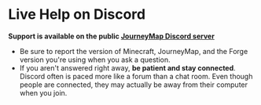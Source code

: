 # **Live Help on Discord**

**Support is available on the public [JourneyMap Discord server](https://discord.gg/eP8gE69)**

- Be sure to report the version of Minecraft, JourneyMap, and the Forge version you're using when you ask a question.
- If you aren't answered right away, **be patient and stay connected**. Discord often is paced more like a forum than a chat room. Even though people are connected, they may actually be away from their computer when you join.
